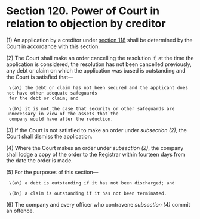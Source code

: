 # Section 120. Power of Court in relation to objection by creditor

\(1\) An application by a creditor under [section 118](section-118.-creditors-right-to-object-to-the-reduction-of-the-share-capital-by-the-company.md) shall be determined by the Court in accordance with this section.

\(2\) The Court shall make an order cancelling the resolution if, at the time the application is considered, the resolution has not been cancelled previously, any debt or claim on which the application was based is outstanding and the Court is satisfied that—

     \(a\) the debt or claim has not been secured and the applicant does not have other adequate safeguards  
     for the debt or claim; and

     \(b\) it is not the case that security or other safeguards are unnecessary in view of the assets that the  
     company would have after the reduction.

\(3\) If the Court is not satisfied to make an order under _subsection \(2\)_, the Court shall dismiss the application.

\(4\) Where the Court makes an order under _subsection \(2\)_, the company shall lodge a copy of the order to the Registrar within fourteen days from the date the order is made.

\(5\) For the purposes of this section—

     \(a\) a debt is outstanding if it has not been discharged; and 

     \(b\) a claim is outstanding if it has not been terminated.

\(6\) The company and every officer who contravene _subsection \(4\)_ commit an offence.

